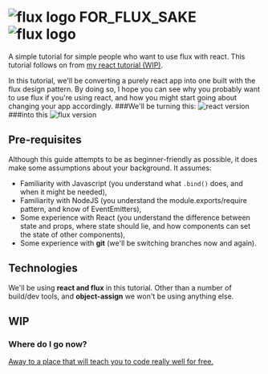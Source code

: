 # ![flux logo](/home/james/Coding/Tutorials/FOR_FLUX_SAKE/assets/img/flux_logo_fandc.png) FOR_FLUX_SAKE ![flux logo](/home/james/Coding/Tutorials/FOR_FLUX_SAKE/assets/img/flux_logo_fandc.png)
A simple tutorial for simple people who want to use flux with react.
This tutorial follows on from [my react tutorial (WIP)](https://github.com/MIJOTHY/REACT_SCHMEACT).

In this tutorial, we'll be converting a purely react app into one built with the flux design pattern. By doing so, I hope you can see why you probably want to use flux if you're using react, and how you might start going about changing your app accordingly.
###We'll be turning this:
![react version](/home/james/Coding/Tutorials/FOR_FLUX_SAKE/assets/img/App-Mockup.png)
###into this
![flux version](/home/james/Coding/Tutorials/FOR_FLUX_SAKE/assets/img/App-Mockup-Flux.png)

## Pre-requisites
Although this guide attempts to be as beginner-friendly as possible, it does make some assumptions about your background. It assumes:
 * Familiarity with Javascript (you understand what `.bind()` does, and when it might be needed),
 * Familiarity with NodeJS (you understand the module.exports/require pattern, and know of EventEmitters),
 * Some experience with React (you understand the difference between state and props, where state should lie, and how components can set the state of other components),
 * Some experience with __git__ (we'll be switching branches now and again).

## Technologies
We'll be using __react and flux__ in this tutorial. Other than a number of build/dev tools, and __object-assign__ we won't be using anything else.
## WIP

### Where do I go now?
[Away to a place that will teach you to code really well for free.](http://foundersandcoders.org/apply.html)
